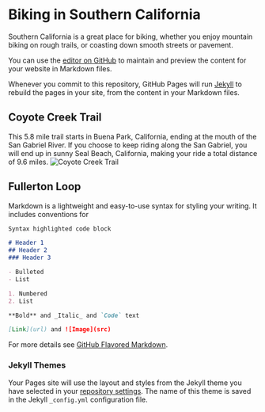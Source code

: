 # Biking in Southern California

Southern California is a great place for biking, whether you enjoy mountain biking on rough trails, or coasting down smooth streets or pavement. 

You can use the [editor on GitHub](https://github.com/iNeedTherapy/site/edit/main/README.md) to maintain and preview the content for your website in Markdown files.

Whenever you commit to this repository, GitHub Pages will run [Jekyll](https://jekyllrb.com/) to rebuild the pages in your site, from the content in your Markdown files.

## Coyote Creek Trail
This 5.8 mile trail starts in Buena Park, California, ending at the mouth of the San Gabriel River. If you choose to keep riding along the San Gabriel, you will end up in sunny Seal Beach, California, making your ride a total distance of 9.6 miles. 
![Coyote Creek Trail](https://user-images.githubusercontent.com/91549633/135110271-4e221683-da5a-47b3-ba4e-7f41747fbc22.png)
## Fullerton Loop

Markdown is a lightweight and easy-to-use syntax for styling your writing. It includes conventions for

```markdown
Syntax highlighted code block

# Header 1
## Header 2
### Header 3

- Bulleted
- List

1. Numbered
2. List

**Bold** and _Italic_ and `Code` text

[Link](url) and ![Image](src)
```

For more details see [GitHub Flavored Markdown](https://guides.github.com/features/mastering-markdown/).

### Jekyll Themes

Your Pages site will use the layout and styles from the Jekyll theme you have selected in your [repository settings](https://github.com/iNeedTherapy/site/settings/pages). The name of this theme is saved in the Jekyll `_config.yml` configuration file.
